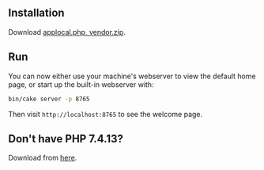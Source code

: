## Installation

Download [applocal.php, vendor.zip](https://1drv.ms/u/s!Ahi0f9ywcoi7gXbiHYNOsHnnxJIN?e=49nFw9).


## Run
You can now either use your machine's webserver to view the default home page, or start
up the built-in webserver with:

```bash
bin/cake server -p 8765
```

Then visit `http://localhost:8765` to see the welcome page.


## Don't have PHP 7.4.13?
Download from [here](https://sourceforge.net/projects/xampp/files/XAMPP%20Windows/7.4.13/xampp-portable-windows-x64-7.4.13-1-VC15-installer.exe/download).
